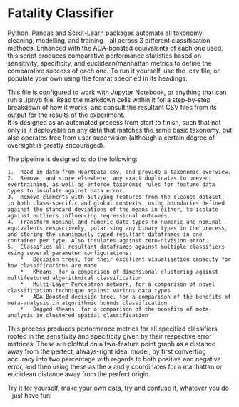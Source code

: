 # Fatality Classifier
 Python, Pandas and Scikit-Learn packages automate all taxonomy, cleaning, modelling, and training - all across 3 different classification methods. Enhanced with the ADA-boosted equivalents of each one used, this script produces comparative performance statistics based on sensitivity, specificity, and euclidean/manhattan metrics to define the comparative success of each one. To run it yourself, use the .csv file, or populate your own using the format specified in its headings.  

This file is configured to work with Jupyter Notebook, or anything that can run a .ipnyb file. Read the markdown cells within it for a step-by-step breakdown of how it works, and consult the resultant CSV files from its output for the results of the experiment.  
It is designed as an automated process from start to finish, such that not only is it deployable on any data that matches the same basic taxonomy, but also operates free from user supervision (although a certain degree of oversight is greatly encouraged).  

The pipeline is designed to do the following:

    1.  Read in data from HeartData.csv, and provide a taxonomic overview.
    2.  Remove, and store elsewhere, any exact duplicates to prevent overtraining, as well as enforce taxonomic rules for feature data types to insulate against data error.
    3.  Remove elements with outlying features from the cleaned dataset, in both class-specific and global contexts, using boundaries defined against the standard deviations of the means in either, to isolate against outliers influencing regressional outcomes.
    4.  Transform nominal and numeric data types to numeric and nominal equivalents respectively, polarising any binary types in the process, and storing the unanimously typed resultant dataframes in one container per type. Also insulates against zero-division error.
    5.  Classifies all resultant dataframes against multiple classifiers using several parameter configurations:
        *   Decision trees, for their excellent visualisation capacity for how classifications are made
        *   KMeans, for a comparison of dimensional clustering against multifeatured algorithmical classification
        *   Multi-Layer Perceptron network, for a comparison of novel classification technique against various data types
        *   ADA-Boosted decision tree, for a comparison of the benefits of meta-analysis in algorithmic bounds classification
        *   Bagged KMeans, for a comparison of the benefits of meta-analysis in clustered spatial classification
  
This process produces performance metrics for all specified classifiers, rooted in the sensitivity and specificity given by their respective error matrices. These are plotted on a two-feature point graph as a distance away from the perfect, always-right ideal model, by first converting accuracy into two percentage with regards to both positive and negative error, and then using these as the x and y coordinates for a manhattan or euclidean distance away from the perfect origin.

Try it for yourself, make your own data, try and confuse it, whatever you do - just have fun!